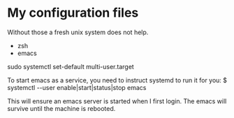 My configuration files
======================

Without those a fresh unix system does not help.

- zsh
- emacs

sudo systemctl set-default multi-user.target

To start emacs as a service, you need to instruct systemd to run it for you:
$ systemctl --user enable|start|status|stop emacs

This will ensure an emacs server is started when I first login. The emacs will
survive until the machine is rebooted.
